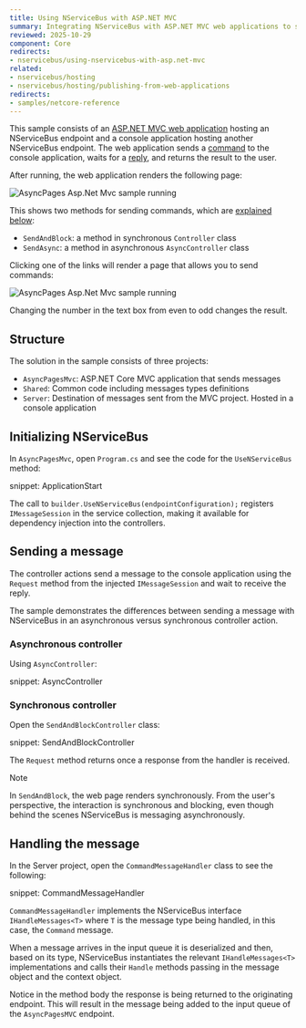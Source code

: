 ```yaml
---
title: Using NServiceBus with ASP.NET MVC
summary: Integrating NServiceBus with ASP.NET MVC web applications to send messages from a website.
reviewed: 2025-10-29
component: Core
redirects:
- nservicebus/using-nservicebus-with-asp.net-mvc
related:
- nservicebus/hosting
- nservicebus/hosting/publishing-from-web-applications
redirects:
- samples/netcore-reference
---
```


This sample consists of an [ASP.NET MVC web application](https://dotnet.microsoft.com/en-us/apps/aspnet/mvc) hosting an NServiceBus endpoint and a console application hosting another NServiceBus endpoint. The web application sends a [command](/nservicebus/messaging/messages-events-commands.md#commands) to the console application, waits for a [reply](/nservicebus/messaging/reply-to-a-message.md), and returns the result to the user. 

After running, the web application renders the following page:

![AsyncPages Asp.Net Mvc sample running](async-pages-mvc-selecting-blocking-method.png "AsyncPages Asp.Net Mvc sample running")

This shows two methods for sending commands, which are [explained below](#sending-a-message):

 * `SendAndBlock`: a method in synchronous `Controller` class
 * `SendAsync`: a method in asynchronous `AsyncController` class

Clicking one of the links will render a page that allows you to send commands:

![AsyncPages Asp.Net Mvc sample running](async-pages-mvc-running.png "AsyncPages Asp.Net Mvc sample running")

Changing the number in the text box from even to odd changes the result.

## Structure

The solution in the sample consists of three projects:

 * `AsyncPagesMvc`: ASP.NET Core MVC application that sends messages
 * `Shared`: Common code including  messages types definitions
 * `Server`: Destination of messages sent from the MVC project. Hosted in a console application


## Initializing NServiceBus

In `AsyncPagesMvc`, open `Program.cs` and see the code for the `UseNServiceBus` method:

snippet: ApplicationStart

The call to `builder.UseNServiceBus(endpointConfiguration);` registers `IMessageSession` in the service collection, making it available for dependency injection into the controllers.

## Sending a message

The controller actions send a message to the console application using the `Request` method from the injected `IMessageSession` and wait to receive the reply.

The sample demonstrates the differences between sending a message with NServiceBus in an asynchronous versus synchronous controller action.

### Asynchronous controller

Using `AsyncController`:

snippet: AsyncController


### Synchronous controller

Open the `SendAndBlockController` class:

snippet: SendAndBlockController


The `Request` method returns once a response from the handler is received.

> [!NOTE]
> In `SendAndBlock`, the web page renders synchronously. From the user's perspective, the interaction is synchronous and blocking, even though behind the scenes NServiceBus is messaging asynchronously.

## Handling the message

In the Server project, open the `CommandMessageHandler` class to see the following:

snippet: CommandMessageHandler

`CommandMessageHandler` implements the NServiceBus interface `IHandleMessages<T>` where `T` is the message type being handled, in this case, the `Command` message.

 When a message arrives in the input queue it is deserialized and then, based on its type, NServiceBus instantiates the relevant `IHandleMessages<T>` implementations and calls their `Handle` methods passing in the message object and the context object.

Notice in the method body the response is being returned to the originating endpoint. This will result in the message being added to the input queue of the `AsyncPagesMVC` endpoint.
